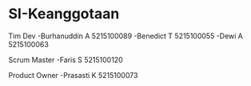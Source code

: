 # SI-Keanggotaan

Tim Dev
-Burhanuddin A 5215100089
-Benedict T 5215100055
-Dewi A 5215100063

Scrum Master 
-Faris S 5215100120

Product Owner
-Prasasti K 5215100073
